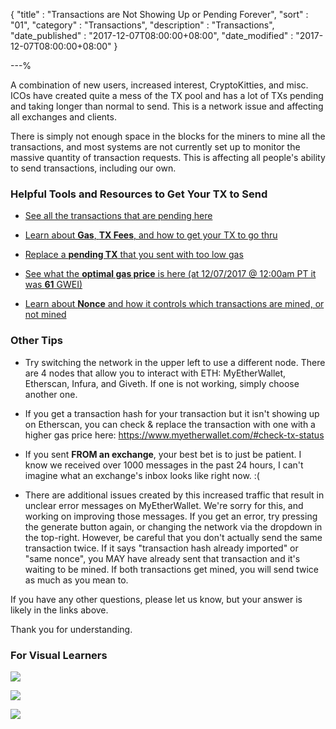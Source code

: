 {
"title"       : "Transactions are Not Showing Up or Pending Forever",
"sort"        : "01",
"category"    : "Transactions",
"description" : "Transactions",
"date_published" : "2017-12-07T08:00:00+08:00",
"date_modified"  : "2017-12-07T08:00:00+08:00"
}

---%


A combination of new users, increased interest, CryptoKitties, and misc. ICOs have created quite a mess of the TX pool and has a lot of TXs pending and taking longer than normal to send. This is a network issue and affecting all exchanges and clients.

There is simply not enough space in the blocks for the miners to mine all the transactions, and most systems are not currently set up to monitor the massive quantity of transaction requests. This is affecting all people's ability to send transactions, including our own.

### Helpful Tools and Resources to Get Your TX to Send

*  [See all the transactions that are pending here](https://etherscan.io/txsPending)

*  [Learn about **Gas**, **TX Fees**, and how to get your TX to go thru](https://myetherwallet.github.io/knowledge-base/gas/what-is-gas-ethereum.html) 

*  [Replace a **pending TX** that you sent with too low gas](https://myetherwallet.github.io/knowledge-base/transactions/check-status-of-ethereum-transaction.html)

*  [See what the **optimal gas price** is here (at 12/07/2017 @ 12:00am PT it was **61** GWEI)](https://ethgasstation.info/)            

*  [Learn about **Nonce** and how it controls which transactions are mined, or not mined](https://myetherwallet.github.io/knowledge-base/transactions/what-is-nonce.html)
            

### Other Tips

*  Try switching the network in the upper left to use a different node. There are 4 nodes that allow you to interact with ETH: MyEtherWallet, Etherscan, Infura, and Giveth. If one is not working, simply choose another one.

*  If you get a transaction hash for your transaction but it isn't showing up on Etherscan, you can check & replace the transaction with one with a higher gas price here: https://www.myetherwallet.com/#check-tx-status 

*  If you sent **FROM an exchange**, your best bet is to just be patient. I know we received over 1000 messages in the past 24 hours, I can't imagine what an exchange's inbox looks like right now. :(

*  There are additional issues created by this increased traffic that result in unclear error messages on MyEtherWallet. We're sorry for this, and working on improving those messages. If you get an error, try pressing the generate button again, or changing the network via the dropdown in the top-right. However, be careful that you don't actually send the same transaction twice. If it says "transaction hash already imported" or "same nonce", you MAY have already sent that transaction and it's waiting to be mined. If both transactions get mined, you will send twice as much as you mean to.  

If you have any other questions, please let us know, but your answer is likely in the links above.

Thank you for understanding.

### For Visual Learners

![](../images/transactions/txpool_01.jpg)

![](../images/transactions/txpool_02.jpg)

![](../images/tx_pool_infographic.png)
